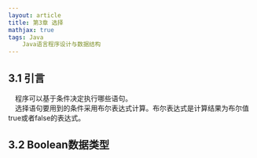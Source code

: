 ```yaml
---
layout: article
title: 第3章 选择
mathjax: true
tags: Java
    Java语言程序设计与数据结构
---
```

## 3.1 引言
&emsp;程序可以基于条件决定执行哪些语句。  
&emsp;选择语句要用到的条件采用布尔表达式计算。布尔表达式是计算结果为布尔值true或者false的表达式。  
## 3.2 Boolean数据类型
&emsp;